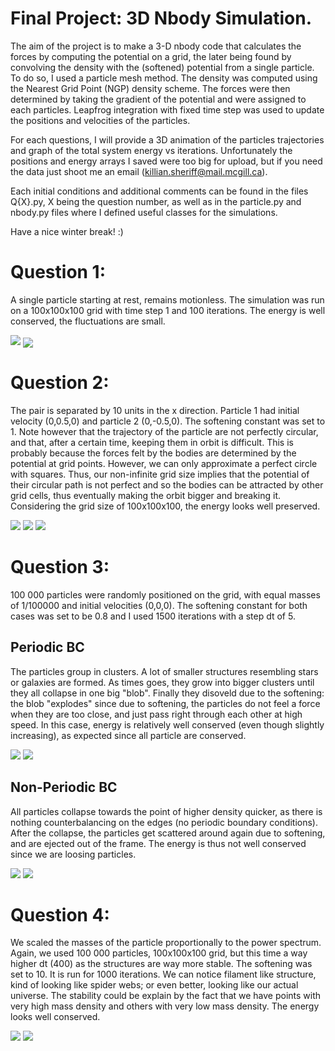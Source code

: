 # Final Project: 3D Nbody Simulation.

The aim of the project is to make a 3-D nbody code that calculates the forces by computing the potential on a grid, the later being found by convolving the density with the (softened) potential from a single particle. To do so, I used a particle mesh method. The density was computed using the Nearest Grid Point (NGP) density scheme. The forces were then determined by taking the gradient of the potential and were assigned to each particles. Leapfrog integration with fixed time step was used to update the positions and velocities of the particles.

For each questions, I will provide a 3D animation of the particles trajectories and graph of the total system energy vs iterations. Unfortunately the positions and energy arrays I saved were too big for upload, but if you need the data just shoot me an email (killian.sheriff@mail.mcgill.ca).

Each initial conditions and additional comments can be found in the files Q{X}.py, X being the question number, as well as in the particle.py and nbody.py files where I defined useful classes for the simulations.

Have a nice winter break! :)

# Question 1:
A single particle starting at rest, remains motionless. The simulation was run on a 100x100x100 grid with time step 1 and 100 iterations. The energy is well conserved, the fluctuations are small.

<img src="./gifs/Q1.gif">

<img img align="center" src="./Energies/Energy_Q1.png">

# Question 2:
The pair is separated by 10 units in the x direction. Particle 1 had initial velocity (0,0.5,0) and particle 2 (0,-0.5,0). The softening constant was set to 1.
Note however that the trajectory of the particle are not perfectly circular, and that, after a certain time, keeping them in orbit is difficult. This is probably because the forces felt by the bodies are determined by the potential at grid points. However, we can only approximate a perfect circle with squares. Thus, our non-infinite grid size implies that the potential of their circular path is not perfect and so the bodies can be attracted by other grid cells, thus eventually making the orbit bigger and breaking it. Considering the grid size of 100x100x100, the energy looks well preserved.

<img src="./gifs/Q2.gif">
<img src="./2D_Trajectory/Q2_Trajectory.png">
<img src="./Energies/Energy_Q2.png">


# Question 3:
100 000 particles were randomly positioned on the grid, with equal masses of 1/100000 and initial velocities (0,0,0). The softening constant for both cases was set to be 0.8 and I used 1500 iterations with a step dt of 5.

## Periodic BC
The particles group in clusters. A lot of smaller structures resembling stars or galaxies are formed. As times goes, they grow into bigger clusters until they all collapse in one big "blob". Finally they disoveld due to the softening: the blob "explodes" since due to softening, the particles do not feel a force when they are too close, and just pass right through each other at high speed.
In this case, energy is relatively well conserved (even though slightly increasing), as expected since all particle are conserved.

<img src="./gifs/Q3_Periodic.gif">
<img src="./Energies/Energy_Q3_periodic.png">

## Non-Periodic BC
All particles collapse towards the point of higher density quicker, as there is nothing counterbalancing on the edges (no periodic boundary conditions). After the collapse, the particles get scattered around again due to softening, and are ejected out of the frame. The energy is thus not well conserved since we are loosing particles.

<img src="./gifs/Q3_non_periodic.gif">

<img src="./Energies/Energy_Q3_non_periodic.png">

# Question 4:
We scaled the masses of the particle proportionally to the power spectrum. Again, we used 100 000 particles, 100x100x100 grid, but this time a way higher dt (400) as the structures are way more stable. The softening was set to 10. It is run for 1000 iterations.
We can notice filament like structure, kind of looking like spider webs; or even better, looking like our actual universe. The stability could be explain by the fact that we have points with very high mass density and others with very low mass density.
The energy looks well conserved.

<img src="./gifs/Q4.gif">

<img src="./Energies/Energy_Q4.png">
